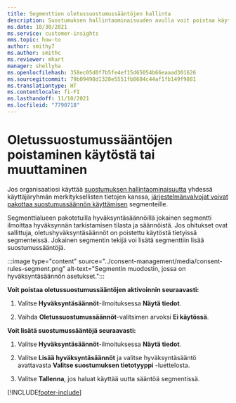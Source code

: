 ```yaml
---
title: Segmenttien oletussuostumussääntöjen hallinta
description: Suostumuksen hallintaominaisuuden avulla voit poistaa käytöstä oletussuostumussääntöjä tai muuttaa niitä, jos korvaukset on otettu käyttöön.
ms.date: 10/30/2021
ms.service: customer-insights
mms.topic: how-to
author: smithy7
ms.author: smithc
ms.reviewer: mhart
manager: shellyha
ms.openlocfilehash: 358ec05d0f7b5fe4ef15d65054b66eaaad301626
ms.sourcegitcommit: 79b09498d1328e5551fb8684c44af1fb149f9881
ms.translationtype: HT
ms.contentlocale: fi-FI
ms.lasthandoff: 11/10/2021
ms.locfileid: "7790718"
---
```

# <a name="disable-or-change-default-consent-rules"></a>Oletussuostumussääntöjen poistaminen käytöstä tai muuttaminen

Jos organisaatiosi käyttää [suostumuksen hallintaominaisuutta](../consent-management/overview.md) yhdessä käyttäjäryhmän merkityksellisten tietojen kanssa, [järjestelmänvalvojat voivat pakottaa suostumussäännön käyttämisen](activate-consent.md) segmenteille. 

Segmenttialueen pakotetuilla hyväksyntäsäännöillä jokainen segmentti ilmoittaa hyväksynnän tarkistamisen tilasta ja säännöistä. Jos ohitukset ovat sallittuja, oletushyväksyntäsäännöt on poistettu käytöstä tietyissä segmenteissä. Jokainen segmentin tekijä voi lisätä segmenttiin lisää suostumussääntöjä. 

:::image type="content" source="../consent-management/media/consent-rules-segment.png" alt-text="Segmentin muodostin, jossa on hyväksyntäsäännön asetukset.":::

**Voit poistaa oletussuostumussääntöjen aktivoinnin seuraavasti:**

1. Valitse **Hyväksyntäsäännöt**-ilmoituksessa **Näytä tiedot**. 

1. Vaihda **Oletussuostumussäännöt**-valitsimen arvoksi **Ei käytössä**.

**Voit lisätä suostumussääntöjä seuraavasti:**

1. Valitse **Hyväksyntäsäännöt**-ilmoituksessa **Näytä tiedot**. 

1. Valitse **Lisää hyväksyntäsäännöt** ja valitse hyväksyntäsääntö avattavasta **Valitse suostumuksen tietotyyppi** -luettelosta.

1. Valitse **Tallenna**, jos haluat käyttää uutta sääntöä segmentissä.

[!INCLUDE[footer-include](../includes/footer-banner.md)] 
